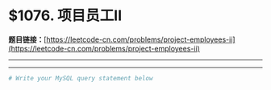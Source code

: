 # $1076. 项目员工II

**题目链接：**[https://leetcode-cn.com/problems/project-employees-ii](https://leetcode-cn.com/problems/project-employees-ii)

---

<Cards card="leetcode_1076_project-employees-ii"></Cards>

---

```sh
# Write your MySQL query statement below
```